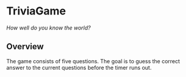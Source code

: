 # TriviaGame
*How well do you know the world?*
## Overview
The game consists of five questions. The goal is to guess the correct answer to the current questions before the timer runs out. 
